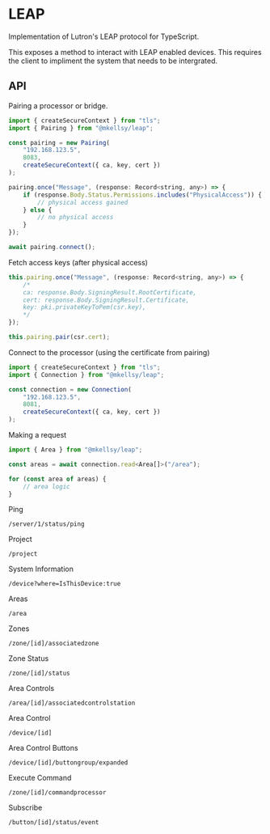 # LEAP
Implementation of Lutron's LEAP protocol for TypeScript.

This exposes a method to interact with LEAP enabled devices. This requires the client to impliment the system that needs to be intergrated.

## API
Pairing a processor or bridge.
```js
import { createSecureContext } from "tls";
import { Pairing } from "@mkellsy/leap";

const pairing = new Pairing(
    "192.168.123.5",
    8083,
    createSecureContext({ ca, key, cert })
);

pairing.once("Message", (response: Record<string, any>) => {
    if (response.Body.Status.Permissions.includes("PhysicalAccess")) {
        // physical access gained
    } else {
        // no physical access
    }
});

await pairing.connect();
```

Fetch access keys (after physical access)
```js
this.pairing.once("Message", (response: Record<string, any>) => {
    /*
    ca: response.Body.SigningResult.RootCertificate,
    cert: response.Body.SigningResult.Certificate,
    key: pki.privateKeyToPem(csr.key),
    */
});

this.pairing.pair(csr.cert);
```

Connect to the processor (using the certificate from pairing)
```js
import { createSecureContext } from "tls";
import { Connection } from "@mkellsy/leap";

const connection = new Connection(
    "192.168.123.5",
    8081,
    createSecureContext({ ca, key, cert })
);
```

Making a request
```js
import { Area } from "@mkellsy/leap";

const areas = await connection.read<Area[]>("/area");

for (const area of areas) {
    // area logic
}
```

Ping
```
/server/1/status/ping
```

Project
```
/project
```

System Information
```
/device?where=IsThisDevice:true
```

Areas
```
/area
```

Zones
```
/zone/[id]/associatedzone
```

Zone Status
```
/zone/[id]/status
```

Area Controls
```
/area/[id]/associatedcontrolstation
```

Area Control
```
/device/[id]
```

Area Control Buttons
```
/device/[id]/buttongroup/expanded
```

Execute Command
```
/zone/[id]/commandprocessor
```

Subscribe
```
/button/[id]/status/event
```
